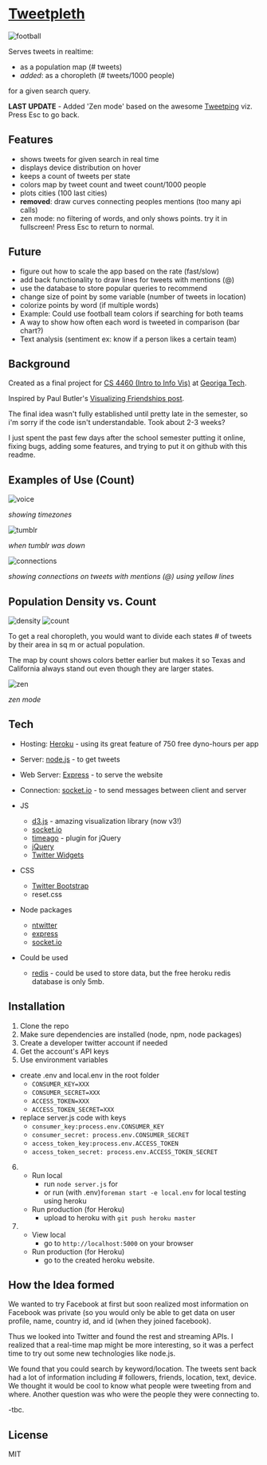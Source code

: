 [Tweetpleth]
=========

![football](http://i.imgur.com/z9IdPzf.png)

Serves tweets in realtime:

  - as a population map (# tweets)
  - *added*: as a choropleth (# tweets/1000 people)

for a given search query.

**LAST UPDATE** - Added 'Zen mode' based on the awesome [Tweetping](http://tweetping.net/) viz. Press Esc to go back.

Features
-----------

* shows tweets for given search in real time
* displays device distribution on hover
* keeps a count of tweets per state
* colors map by tweet count and tweet count/1000 people
* plots cities (100 last cities)
* **removed**: draw curves connecting peoples mentions (too many api calls)
* zen mode: no filtering of words, and only shows points. try it in fullscreen! Press Esc to return to normal.

Future
-----------

* figure out how to scale the app based on the rate (fast/slow)
* add back functionality to draw lines for tweets with mentions (@)
* use the database to store popular queries to recommend
* change size of point by some variable (number of tweets in location)
* colorize points by word (if multiple words)
 * Example: Could use football team colors if searching for both teams
* A way to show how often each word is tweeted in comparison (bar chart?)
 * Text analysis (sentiment ex: know if a person likes a certain team)

Background
-----------
Created as a final project for [CS 4460 (Intro to Info Vis)] at [Georiga Tech].

Inspired by Paul Butler's [Visualizing Friendships post](http://on.fb.me/hy6dmb).

The final idea wasn't fully established until pretty late in the semester, so i'm sorry if the code isn't understandable. Took about 2-3 weeks?

I just spent the past few days after the school semester putting it online, fixing bugs, adding some features, and trying to put it on github with this readme.

Examples of Use (Count)
-----------

![voice](http://i.imgur.com/1459q.png)

*showing timezones*

![tumblr](http://i.imgur.com/yd148.png)

*when tumblr was down*

![connections](http://i.imgur.com/seOML.png)

*showing connections on tweets with mentions (@) using yellow lines*

Population Density vs. Count
-
![density](http://i.imgur.com/SvCgGdE.png)
![count](http://i.imgur.com/v35rdSk.png)

To get a real choropleth, you would want to divide each states # of tweets by their area in sq m or actual population.

The map by count shows colors better earlier but makes it so Texas and California always stand out even though they are larger states.

![zen](http://i.imgur.com/MgMUmcQ.png)

*zen mode*

Tech
-----------

* Hosting: [Heroku] - using its great feature of 750 free dyno-hours per app
* Server: [node.js] - to get tweets
* Web Server: [Express] - to serve the website
* Connection: [socket.io] - to send messages between client and server

* JS
    * [d3.js] - amazing visualization library (now v3!)
    * [socket.io]
    * [timeago] - plugin for jQuery
    - [jQuery]
    - [Twitter Widgets]
* CSS
    - [Twitter Bootstrap]
    - reset.css
* Node packages
    - [ntwitter]
    - [express]
    - [socket.io]
* Could be used
    - [redis] - could be used to store data, but the free heroku redis database is only 5mb.

Installation
--------------

1. Clone the repo
2. Make sure dependencies are installed (node, npm, node packages)
3. Create a developer twitter account if needed
4. Get the account's API keys
5. Use environment variables
 - create .env and local.env in the root folder
     - `CONSUMER_KEY=XXX`
     - `CONSUMER_SECRET=XXX`
     - `ACCESS_TOKEN=XXX`
     - `ACCESS_TOKEN_SECRET=XXX`
 - replace server.js code with keys
     - `consumer_key:process.env.CONSUMER_KEY`
     - `consumer_secret: process.env.CONSUMER_SECRET`
     - `access_token_key:process.env.ACCESS_TOKEN`
     - `access_token_secret: process.env.ACCESS_TOKEN_SECRET`
6.  - Run local
        -  run `node server.js` for
        - or run (with .env)`foreman start -e local.env` for local testing using heroku
    - Run production (for Heroku)
        - upload to heroku with `git push heroku master`
7.  - View local
        - go to `http://localhost:5000` on your browser
    - Run production (for Heroku)
        - go to the created heroku website.

How the Idea formed
--------------

We wanted to try Facebook at first but soon realized most information on Facebook was private (so you would only be able to get data on user profile, name, country id, and id (when they joined facebook).

Thus we looked into Twitter and found the rest and streaming APIs. I realized that a real-time map might be more interesting, so it was a perfect time to try out some new technologies like node.js.

We found that you could search by keyword/location. The tweets sent back had a lot of information including # followers, friends, location, text, device. We thought it would be cool to know what people were tweeting from and where. Another question was who were the people they were connecting to.

-tbc.

License
-

MIT

  [node.js]: http://nodejs.org
  [Twitter Bootstrap]: http://twitter.github.com/bootstrap/
  [jQuery]: http://jquery.com
  [express]: http://expressjs.com
  [timeago]: http://timeago.yarp.com/
  [socket.io]: http://socket.io/
  [d3.js]: http://d3js.org/
  [redis]: http://redis.io/
  [Twitter Widgets]: https://twitter.com/about/resources/buttons#tweet
  [ntwitter]: https://github.com/AvianFlu/ntwitter
  [Tweetpleth]: http://tweetpleth.herokuapp.com
  [Heroku]: http://heroku.com
  [CS 4460 (Intro to Info Vis)]: http://cs4460infovis.wordpress.com/
  [Georiga Tech]: http://www.gatech.edu/